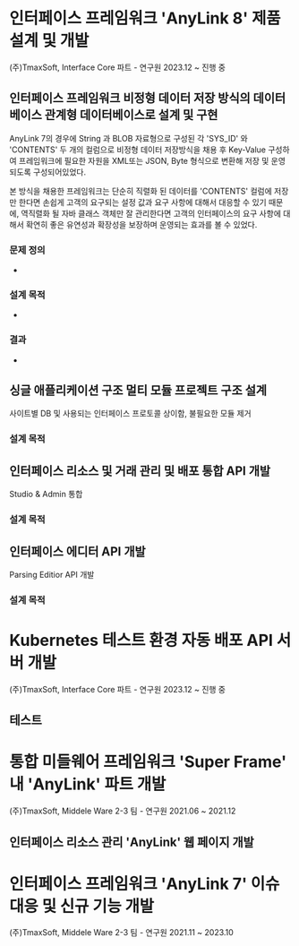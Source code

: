 
# 인터페이스 프레임워크 'AnyLink 8' 제품 설계 및 개발
(주)TmaxSoft, Interface Core 파트 - 연구원
2023.12 ~ 진행 중
## 인터페이스 프레임워크 비정형 데이터 저장 방식의 데이터베이스 관계형 데이터베이스로 설계 및 구현

AnyLink 7의 경우에 String 과 BLOB 자료형으로 구성된 각 'SYS_ID' 와 'CONTENTS' 두 개의 컬럼으로 비정형 데이터 저장방식을 채용 후 Key-Value 구성하여 프레임워크에 필요한 자원을 XML또는 JSON, Byte 형식으로 변환해 저장 및 운영되도록 구성되어있었다. 

본 방식을 채용한 프레임워크는 단순히 직렬화 된 데이터를 'CONTENTS' 컬럼에 저장만 한다면 손쉽게 고객의 요구되는 설정 값과 요구 사항에 대해서 대응할 수 있기 때문에, 역직렬화 될 자바 클래스 객체만 잘 관리한다면 고객의 인터페이스의 요구 사항에 대해서 확연히 좋은 유연성과 확장성을 보장하며 운영되는 효과를 볼 수 있었다.

### 문제 정의
+ 
### 설계 목적
+ 
### 결과
+ 

## 싱글 애플리케이션 구조 멀티 모듈 프로젝트 구조 설계

사이트별 DB 및 사용되는 인터페이스 프로토콜 상이함, 불필요한 모듈 제거
### 설계 목적


## 인터페이스 리소스 및 거래 관리 및 배포 통합 API 개발

Studio & Admin 통합
### 설계 목적


## 인터페이스 에디터 API 개발

Parsing Editior API 개발

### 설계 목적


# Kubernetes 테스트 환경 자동 배포 API 서버 개발
(주)TmaxSoft, Interface Core 파트 - 연구원
2023.12 ~ 진행 중
## 테스트

# 통합 미들웨어 프레임워크 'Super Frame' 내 'AnyLink' 파트 개발
(주)TmaxSoft, Middele Ware 2-3 팀 - 연구원
2021.06 ~ 2021.12

## 인터페이스 리소스 관리 'AnyLink' 웹 페이지 개발

# 인터페이스 프레임워크 'AnyLink 7' 이슈 대응 및 신규 기능 개발
(주)TmaxSoft, Middele Ware 2-3 팀 - 연구원
2021.11 ~ 2023.10

